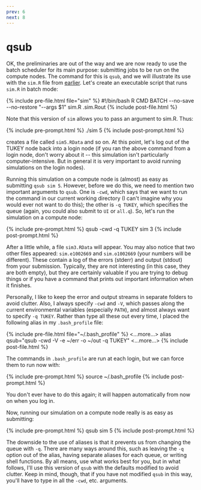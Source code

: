 ```yaml
---
prev: 6
next: 8
---
```


# qsub

OK, the preliminaries are out of the way and we are now ready to use the batch scheduler for its main purpose: submitting jobs to be run on the compute nodes.  The command for this is `qsub`, and we will illustrate its use with the `sim.R` file from [earlier](ii.html).  Let's create an executable script that runs `sim.R` in batch mode:

{% include pre-file.html file="sim" %}
#!/bin/bash
R CMD BATCH --no-save --no-restore "--args $1" sim.R .sim.Rout
{% include post-file.html %}

Note that this version of `sim` allows you to pass an argument to sim.R.  Thus:

{% include pre-prompt.html %}
./sim 5
{% include post-prompt.html %}

creates a file called `sim5.RData` and so on.  At this point, let's log out of the TUKEY node back into a login node (if you ran the above command from a login node, don't worry about it -- this simulation isn't particularly computer-intensive.  But in general it is very important to avoid running simulations on the login nodes).

Running this simulation on a compute node is (almost) as easy as submitting `qsub sim 5`.  However, before we do this, we need to mention two important arguments to `qsub`.  One is `-cwd`, which says that we want to run the command in our current working directory (I can't imagine why you would ever not want to do this); the other is `-q TUKEY`, which specifies the queue (again, you could also submit to `UI` or `all.q`).  So, let's run the simulation on a compute node:

{% include pre-prompt.html %}
qsub -cwd -q TUKEY sim 3
{% include post-prompt.html %}

After a little while, a file `sim3.RData` will appear.  You may also notice that two other files appeared: `sim.e1002669` and `sim.o1002669` (your numbers will be different).  These contain a log of the errors (stderr) and output (stdout) from your submission.  Typically, they are not interesting (in this case, they are both empty), but they are certainly valuable if you are trying to debug things or if you have a command that prints out important information when it finishes.

Personally, I like to keep the error and output streams in separate folders to avoid clutter.  Also, I always specify `-cwd` and `-V`, which passes along the current environmental variables (especially `PATH`), and almost always want to specify `-q TUKEY`.  Rather than type all these out every time, I placed the following alias in my `.bash_profile` file:

{% include pre-file.html file="~/.bash_profile" %}
<...more...>
alias qsub="qsub -cwd -V -e ~/err -o ~/out -q TUKEY"
<...more...>
{% include post-file.html %}

The commands in `.bash_profile` are run at each login, but we can force them to run now with:

{% include pre-prompt.html %}
source ~/.bash_profile
{% include post-prompt.html %}

You don't ever have to do this again; it will happen automatically from now on when you log in.

Now, running our simulation on a compute node really is as easy as submitting:

{% include pre-prompt.html %}
qsub sim 5
{% include post-prompt.html %}

The downside to the use of aliases is that it prevents us from changing the queue with `-q`.  There are many ways around this, such as leaving the `-q` option out of the alias, having separate aliases for each queue, or writing shell functions.  By all means, use what works best for you, but in what follows, I'll use this version of `qsub` with the defaults modified to avoid clutter.  Keep in mind, though, that if you have not modified `qsub` in this way, you'll have to type in all the `-cwd`, etc. arguments.
